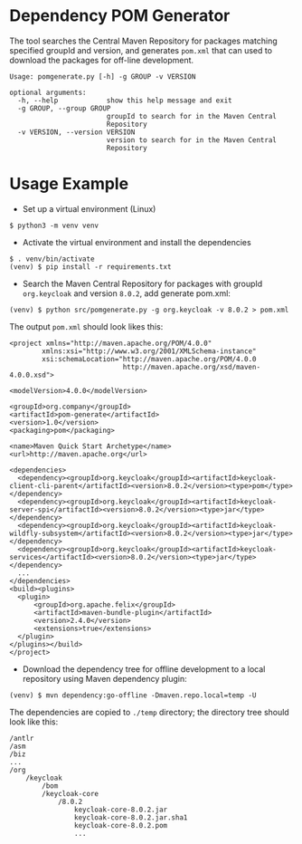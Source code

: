 # Dependency POM Generator

The tool searches the Central Maven Repository for packages matching specified groupId and version, 
and generates  `pom.xml` that can used to download the packages for off-line development. 

```
Usage: pomgenerate.py [-h] -g GROUP -v VERSION

optional arguments:
  -h, --help            show this help message and exit
  -g GROUP, --group GROUP
                        groupId to search for in the Maven Central
                        Repository
  -v VERSION, --version VERSION
                        version to search for in the Maven Central
                        Repository
```

# Usage Example

- Set up a virtual environment (Linux)
```
$ python3 -m venv venv
```
- Activate the virtual environment and install the dependencies
```
$ . venv/bin/activate
(venv) $ pip install -r requirements.txt
```
- Search the Maven Central Repository for packages with groupId `org.keycloak` and version `8.0.2`,
  add generate pom.xml:
```
(venv) $ python src/pomgenerate.py -g org.keycloak -v 8.0.2 > pom.xml
```
The output `pom.xml` should look likes this:
```
<project xmlns="http://maven.apache.org/POM/4.0.0"
        xmlns:xsi="http://www.w3.org/2001/XMLSchema-instance"
        xsi:schemaLocation="http://maven.apache.org/POM/4.0.0
                            http://maven.apache.org/xsd/maven-4.0.0.xsd">

<modelVersion>4.0.0</modelVersion>

<groupId>org.company</groupId>
<artifactId>pom-generate</artifactId>
<version>1.0</version>
<packaging>pom</packaging>

<name>Maven Quick Start Archetype</name>
<url>http://maven.apache.org</url>

<dependencies>  
  <dependency><groupId>org.keycloak</groupId><artifactId>keycloak-client-cli-parent</artifactId><version>8.0.2</version><type>pom</type></dependency>
  <dependency><groupId>org.keycloak</groupId><artifactId>keycloak-server-spi</artifactId><version>8.0.2</version><type>jar</type></dependency>
  <dependency><groupId>org.keycloak</groupId><artifactId>keycloak-wildfly-subsystem</artifactId><version>8.0.2</version><type>jar</type></dependency>
  <dependency><groupId>org.keycloak</groupId><artifactId>keycloak-services</artifactId><version>8.0.2</version><type>jar</type></dependency>
  ...
</dependencies>
<build><plugins>
  <plugin>
      <groupId>org.apache.felix</groupId>
      <artifactId>maven-bundle-plugin</artifactId>
      <version>2.4.0</version>
      <extensions>true</extensions>
  </plugin>
</plugins></build>
</project>

```

- Download the dependency tree for offline development to a local repository using Maven dependency plugin:
```
(venv) $ mvn dependency:go-offline -Dmaven.repo.local=temp -U
```
The dependencies are copied  to `./temp` directory; the directory tree should look like this:
```
/antlr
/asm
/biz
...
/org
    /keycloak
        /bom
        /keycloak-core
            /8.0.2
                keycloak-core-8.0.2.jar
                keycloak-core-8.0.2.jar.sha1
                keycloak-core-8.0.2.pom
                ...
```